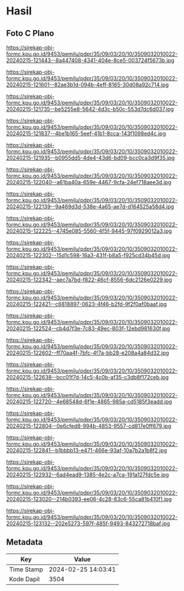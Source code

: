 # Hasil

## Foto C Plano

https://sirekap-obj-formc.kpu.go.id/9453/pemilu/pdpr/35/09/03/20/10/3509032010022-20240215-121443--8a447408-4341-404e-8ce5-003724f5673b.jpg

https://sirekap-obj-formc.kpu.go.id/9453/pemilu/pdpr/35/09/03/20/10/3509032010022-20240215-121601--82ae3b1d-094b-4eff-8165-30d08a92c714.jpg

https://sirekap-obj-formc.kpu.go.id/9453/pemilu/pdpr/35/09/03/20/10/3509032010022-20240215-121735--be5255e8-5642-4d3c-b50c-553d7dc6d037.jpg

https://sirekap-obj-formc.kpu.go.id/9453/pemilu/pdpr/35/09/03/20/10/3509032010022-20240215-121837--4be1b165-5eef-41b1-8cca-143f1098ed4c.jpg

https://sirekap-obj-formc.kpu.go.id/9453/pemilu/pdpr/35/09/03/20/10/3509032010022-20240215-121935--b0955dd5-4de4-43d6-bd09-bcc0ca3d9f35.jpg

https://sirekap-obj-formc.kpu.go.id/9453/pemilu/pdpr/35/09/03/20/10/3509032010022-20240215-122040--a61ba40a-659e-4467-9cfa-24ef718aee3d.jpg

https://sirekap-obj-formc.kpu.go.id/9453/pemilu/pdpr/35/09/03/20/10/3509032010022-20240215-122139--9a469d3d-538e-4a65-ae7d-d164525a58d4.jpg

https://sirekap-obj-formc.kpu.go.id/9453/pemilu/pdpr/35/09/03/20/10/3509032010022-20240215-122225--4745e085-5560-4f5f-9445-97f0929012a3.jpg

https://sirekap-obj-formc.kpu.go.id/9453/pemilu/pdpr/35/09/03/20/10/3509032010022-20240215-122302--15d1c598-16a3-431f-b8a5-f925cd34b45d.jpg

https://sirekap-obj-formc.kpu.go.id/9453/pemilu/pdpr/35/09/03/20/10/3509032010022-20240215-122342--aec7a7bd-f822-46cf-8556-6dc2126e0229.jpg

https://sirekap-obj-formc.kpu.go.id/9453/pemilu/pdpr/35/09/03/20/10/3509032010022-20240215-122421--c6818897-0623-4f46-b2fd-9f2f0af0baaf.jpg

https://sirekap-obj-formc.kpu.go.id/9453/pemilu/pdpr/35/09/03/20/10/3509032010022-20240215-122524--cb4d7f3e-7c83-49ec-803f-12ebd981630f.jpg

https://sirekap-obj-formc.kpu.go.id/9453/pemilu/pdpr/35/09/03/20/10/3509032010022-20240215-122602--ff70aa4f-7bfc-4f7a-bb28-e208a4a84d32.jpg

https://sirekap-obj-formc.kpu.go.id/9453/pemilu/pdpr/35/09/03/20/10/3509032010022-20240215-122638--bcc01f7d-14c5-4c0b-af35-c3db8f172ceb.jpg

https://sirekap-obj-formc.kpu.go.id/9453/pemilu/pdpr/35/09/03/20/10/3509032010022-20240215-122720--4e68548d-6f1e-4865-985a-cd5185f3eadd.jpg

https://sirekap-obj-formc.kpu.go.id/9453/pemilu/pdpr/35/09/03/20/10/3509032010022-20240215-122804--0e6cfed8-994b-4853-9557-cd817e0ff679.jpg

https://sirekap-obj-formc.kpu.go.id/9453/pemilu/pdpr/35/09/03/20/10/3509032010022-20240215-122841--b1bbbb13-e471-466e-93af-10a7b2a1b8f2.jpg

https://sirekap-obj-formc.kpu.go.id/9453/pemilu/pdpr/35/09/03/20/10/3509032010022-20240215-122932--6ad4ead9-1385-4e2c-a7ca-191a127fdc5e.jpg

https://sirekap-obj-formc.kpu.go.id/9453/pemilu/pdpr/35/09/03/20/10/3509032010022-20240215-123020--214b0393-ee06-4c28-83c6-55ca81b410f1.jpg

https://sirekap-obj-formc.kpu.go.id/9453/pemilu/pdpr/35/09/03/20/10/3509032010022-20240215-123132--202e5273-597f-485f-9493-843272718baf.jpg


## Metadata

| Key        | Value               |
| ---------- | ------------------- |
| Time Stamp | 2024-02-25 14:03:41 |
| Kode Dapil | 3504                |



